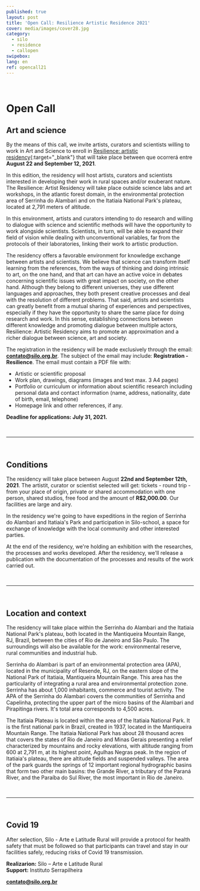 ```yaml
---
published: true
layout: post
title: 'Open Call: Resilience Artistic Residence 2021'
cover: media/images/cover28.jpg
category:
  - silo
  - residence
  - callopen
swipebox:
lang: en
ref: opencall21
---
```


<br>

# Open Call
## Art and science

By the means of this call, we invite artists, curators and scientists willing to work in Art and Science to enroll in [Resilience: artistic residency](https://resilience.silo.org.br/en/){:target="_blank"} that will take place between que ocorrerá entre **August 22 and September 12, 2021**.

In this edition, the residency will host artists, curators and scientists interested in developing their work in rural spaces and/or exuberant nature. The Resilience: Artist Residency will take place outside science labs and art workshops, in the atlantic forest domain, in the environmental protection area of Serrinha do Alambari and on the Itatiaia National Park's plateau, located at 2,791 meters of altitude.

In this environment, artists and curators intending to do research and willing to dialogue with science and scientific methods will have the opportunity to work alongside scientists. Scientists, in turn, will be able to expand their field of vision while dealing with unconventional variables, far from the protocols of their laboratories, linking their work to artistic production.

The residency offers a favorable environment for knowledge exchange between artists and scientists. We believe that science can transform itself learning from the references, from the ways of thinking and doing intrinsic to art, on the one hand, and that art can have an active voice in debates concerning scientific issues with great impact on society, on the other hand. Although they belong to different universes, they use different languages and approaches, they both present creative processes and deal with the resolution of different problems. That said, artists and scientists can greatly benefit from a mutual sharing of experiences and perspectives, especially if they have the opportunity to share the same place for doing research and work. In this sense, establishing connections between different knowledge and promoting dialogue between multiple actors, Resilience: Artistic Residency aims to promote an approximation and a richer dialogue between science, art and society.   


The registration in the residency will be made exclusively through the email: **contato@silo.org.br**. The subject of the email may include: **Registration - Resilience**. The email must contain a PDF file with:

* Artistic or scientific proposal
* Work plan, drawings, diagrams (images and text max. 3 A4 pages)
* Portfolio or curriculum or information about scientific research including personal data and contact information (name, address, nationality, date of birth, email, telephone) 
* Homepage link and other references, if any.


**Deadline for applications: July 31, 2021.** 
 
 <br> 
 
 ---
 
 <br>
 
## Conditions
The residency will take place between August **22nd and September 12th, 2021**. The artistit, curator or scientist selected will get: tickets - round trip - from your place of origin, private or shared accommodation with one person, shared studios, free food and the amount of **R$2,000.00**. Our facilities are large and airy. 

In the residency we're going to have expeditions in the region of Serrinha do Alambari and Itatiaia's Park and participation in Silo-school, a space for exchange of knowledge with the local community and other interested parties.

At the end of the residency, we're holding an exhibition with the researches, the processes and works developed. After the residency, we'll release a publication with the documentation of the processes and results of the work carried out.

 
 <br> 
 
 ---
 
 <br>
 
 
## Location and context
  
The residency will take place within the Serrinha do Alambari and the Itatiaia National Park's plateau, both located in the Mantiqueira Mountain Range, RJ, Brazil, between the cities of Rio de Janeiro and São Paulo. The surroundings will also be available for the work: environmental reserve, rural communities and industrial hub.

Serrinha do Alambari is part of an environmental protection area (APA), located in the municipality of Resende, RJ, on the eastern slope of the National Park of Itatiaia, Mantiqueira Mountain Range. This area has the particularity of integrating a rural area and environmental protection zone. Serrinha has about 1,000 inhabitants, commerce and tourist activity. The APA of the Serrinha do Alambari covers the communities of Serrinha and Capelinha, protecting the upper part of the micro basins of the Alambari and Pirapitinga rivers. It's total area corresponds to 4,500  acres.

The Itatiaia Plateau is located within the area of the Itatiaia National Park. It is the first national park in Brazil, created in 1937, located in the Mantiqueira Mountain Range. The Itatiaia National Park has about 28 thousand acres that covers the states of Rio de Janeiro and Minas Gerais presenting a relief characterized by mountains and rocky elevations, with altitude ranging from 600 at 2,791 m, at its highest point, Agulhas Negras peak. In the region of Itatiaia's plateau, there are altitude fields and suspended valleys. The area of ​​the park guards the springs of 12 important regional hydrographic basins that form two other main basins: the Grande River, a tributary of the Paraná River, and the Paraíba do Sul River, the most important in Rio de Janeiro.


 <br> 
 
 ---
 
 <br>
 
 
## Covid 19

After selection, Silo - Arte e Latitude Rural will provide a protocol for health safety that must be followed so that participants can travel and stay in our facilities safely, reducing risks of Covid 19 transmission.


**Realizarion:** Silo – Arte e Latitude Rural <br>
**Support:** Instituto Serrapilheira


**contato@silo.org.br**                                                                                     


<br>